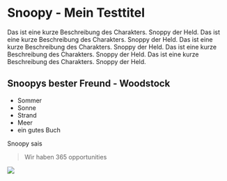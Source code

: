 # Snoopy - Mein Testtitel
Das ist eine kurze Beschreibung des Charakters. Snoppy der Held.
Das ist eine kurze Beschreibung des Charakters. Snoppy der Held. 
Das ist eine kurze Beschreibung des Charakters. Snoppy der Held. 
Das ist eine kurze Beschreibung des Charakters. Snoppy der Held. 
Das ist eine kurze Beschreibung des Charakters. Snoppy der Held. 

## Snoopys bester Freund - Woodstock
* Sommer
* Sonne
* Strand
* Meer
* ein gutes Buch

Snoopy sais
> Wir haben 365 opportunities

<img src="https://pngimg.com/uploads/snoopy/snoopy_PNG26.png"/>

